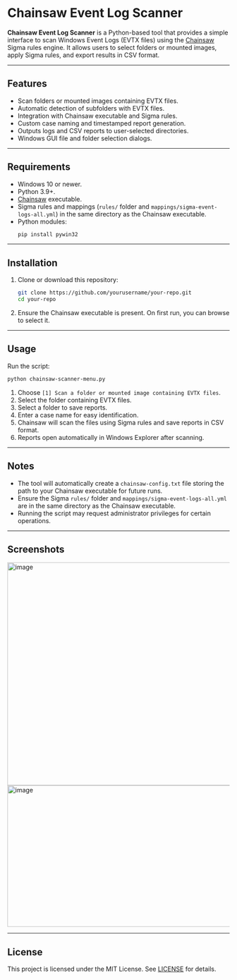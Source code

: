 
# Chainsaw Event Log Scanner

**Chainsaw Event Log Scanner** is a Python-based tool that provides a simple interface to scan Windows Event Logs (EVTX files) using the [Chainsaw](https://github.com/your-chainsaw-link) Sigma rules engine. It allows users to select folders or mounted images, apply Sigma rules, and export results in CSV format.

---

## Features

- Scan folders or mounted images containing EVTX files.
- Automatic detection of subfolders with EVTX files.
- Integration with Chainsaw executable and Sigma rules.
- Custom case naming and timestamped report generation.
- Outputs logs and CSV reports to user-selected directories.
- Windows GUI file and folder selection dialogs.

---

## Requirements

- Windows 10 or newer.
- Python 3.9+.
- [Chainsaw](https://github.com/your-chainsaw-link) executable.
- Sigma rules and mappings (`rules/` folder and `mappings/sigma-event-logs-all.yml`) in the same directory as the Chainsaw executable.
- Python modules:
  ```bash
  pip install pywin32
  ```

---

## Installation

1. Clone or download this repository:
    ```bash
    git clone https://github.com/yourusername/your-repo.git
    cd your-repo
    ```

2. Ensure the Chainsaw executable is present. On first run, you can browse to select it.

---

## Usage

Run the script:

```bash
python chainsaw-scanner-menu.py
```

1. Choose `[1] Scan a folder or mounted image containing EVTX files`.
2. Select the folder containing EVTX files.
3. Select a folder to save reports.
4. Enter a case name for easy identification.
5. Chainsaw will scan the files using Sigma rules and save reports in CSV format.
6. Reports open automatically in Windows Explorer after scanning.

---

## Notes

- The tool will automatically create a `chainsaw-config.txt` file storing the path to your Chainsaw executable for future runs.
- Ensure the Sigma `rules/` folder and `mappings/sigma-event-logs-all.yml` are in the same directory as the Chainsaw executable.
- Running the script may request administrator privileges for certain operations.

---

## Screenshots

<img width="976" height="506" alt="image" src="https://github.com/user-attachments/assets/f04d3310-c9ac-48c7-8eb1-a996b80ee4c3" />

<img width="661" height="321" alt="image" src="https://github.com/user-attachments/assets/81b5fc54-e76e-43b4-99c8-415cfea71f2b" />



---

## License

This project is licensed under the MIT License. See [LICENSE](LICENSE) for details.
